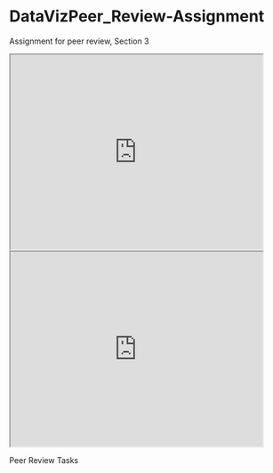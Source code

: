 # DataVizPeer_Review-Assignment
Assignment for peer review, Section 3

<iframe src="https://10dai.github.io/leaflet-map-simple/" width="90%" height="350"></iframe>

 

 <iframe src="https://10dai.github.io/highcharts-scatter-csv/" width="90%" height="350"></iframe>
 
 Peer Review Tasks
